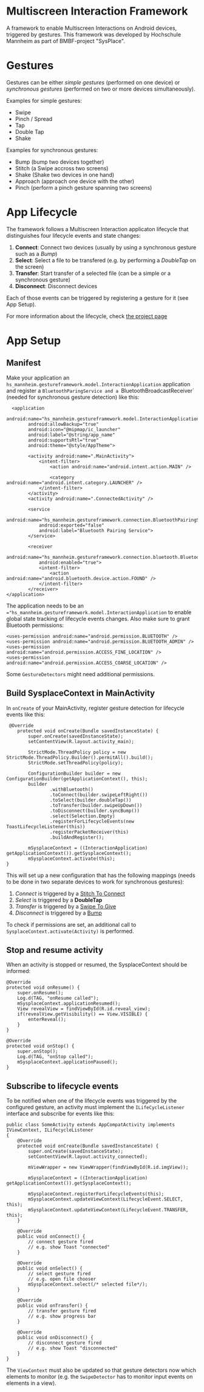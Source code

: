 # Multiscreen Interaction Framework

A framework to enable Multiscreen Interactions on Android devices, triggered by gestures. This framework was developed by Hochschule Mannheim as part of BMBF-project "SysPlace".

# Gestures

Gestures can be either *simple gestures* (performed on one device) or *synchronous gestures* (performed on two or more devices simultaneously).

Examples for simple gestures:
- Swipe
- Pinch / Spread
- Tap
- Double Tap
- Shake

Examples for synchronous gestures:
- Bump (bump two devices together)
- Stitch (a Swipe accross two screens)
- Shake (Shake two devices in one hand)
- Approach (approach one device with the other)
- Pinch (perform a pinch gesture spanning two screens)

# App Lifecycle

The framework follows a Multiscreen Interaction applicaton lifecycle that distinguishes four lifecycle events and state changes:

1. **Connect**: Connect two devices (usually by using a synchronous gesture such as a *Bump*)
2. **Select**: Select a file to be transfered (e.g. by performing a *DoubleTap* on the screen)
3. **Transfer**: Start transfer of a selected file (can be a simple or a synchronous gesture)
4. **Disconnect**: Disconnect devices

Each of those events can be triggered by registering a gesture for it (see App Setup).

For more information about the lifecycle, check [the project page](http://multiscreen-patterns.uxid.de/entwickler/)

# App Setup
## Manifest
Make your application an `hs_mannheim.gestureframework.model.InteractionApplication` application and register a `BluetoothParingService and a `BluetoothBroadcastReceiver` (needed for synchronous gesture detection) like this:

```Android
  <application
        android:name="hs_mannheim.gestureframework.model.InteractionApplication"
        android:allowBackup="true"
        android:icon="@mipmap/ic_launcher"
        android:label="@string/app_name"
        android:supportsRtl="true"
        android:theme="@style/AppTheme">

        <activity android:name=".MainActivity">
            <intent-filter>
                <action android:name="android.intent.action.MAIN" />

                <category android:name="android.intent.category.LAUNCHER" />
            </intent-filter>
        </activity>
        <activity android:name=".ConnectedActivity" />

        <service
            android:name="hs_mannheim.gestureframework.connection.BluetoothPairingService"
            android:exported="false"
            android:label="Bluetooth Pairing Service">
        </service>

        <receiver
            android:name="hs_mannheim.gestureframework.connection.bluetooth.BluetoothBroadcastReceiver"
            android:enabled="true">
            <intent-filter>
                <action android:name="android.bluetooth.device.action.FOUND" />
            </intent-filter>
        </receiver>
</application>
```

The application needs to be an `="hs_mannheim.gestureframework.model.InteractionApplication` to enable global state tracking of lifecycle events changes. Also make sure to grant Bluetooth permissions:

```Android
<uses-permission android:name="android.permission.BLUETOOTH" />
<uses-permission android:name="android.permission.BLUETOOTH_ADMIN" />
<uses-permission android:name="android.permission.ACCESS_FINE_LOCATION" />
<uses-permission android:name="android.permission.ACCESS_COARSE_LOCATION" />
```

Some `GestureDetectors` might need additional permissions.

## Build SysplaceContext in MainActivity
In `onCreate` of your MainActivity, register gesture detection for lifecycle events like this: 

```android
 @Override
    protected void onCreate(Bundle savedInstanceState) {
        super.onCreate(savedInstanceState);
        setContentView(R.layout.activity_main);

        StrictMode.ThreadPolicy policy = new StrictMode.ThreadPolicy.Builder().permitAll().build();
        StrictMode.setThreadPolicy(policy);
		
        ConfigurationBuilder builder = new ConfigurationBuilder(getApplicationContext(), this);
        builder
                .withBluetooth()
                .toConnect(builder.swipeLeftRight())
                .toSelect(builder.doubleTap())
                .toTransfer(builder.swipeUpDown())
                .toDisconnect(builder.syncBump())
                .select(Selection.Empty)
                .registerForLifecycleEvents(new ToastLifecycleListener(this))
                .registerPacketReceiver(this)
                .buildAndRegister();

        mSysplaceContext = ((InteractionApplication) getApplicationContext()).getSysplaceContext();
        mSysplaceContext.activate(this);
}
```

This will set up a new configuration that has the following mappings (needs to be done in two separate devices to work for synchronous gestures):

1. *Connect* is triggered by a [Stitch To Connect](http://multiscreen-patterns.uxid.de/patterns/stitch_to_connect.html)
2. *Select* is triggered by a **DoubleTap**
3. *Transfer* is triggered by a [Swipe To Give](http://multiscreen-patterns.uxid.de/patterns/swipe_to_give.html)
4. *Disconnect* is triggered by a [Bump](http://multiscreen-patterns.uxid.de/patterns/swipe_to_connect.html)

To check if permissions are set, an additional call to `SysplaceContext.activate(Activity)` is performed.

## Stop and resume activity
When an activity is stopped or resumed, the SysplaceContext should be informed:
```Android
@Override
protected void onResume() {
	super.onResume();
	Log.d(TAG, "onResume called");
	mSysplaceContext.applicationResumed();
	View revealView = findViewById(R.id.reveal_view);
	if(revealView.getVisibility() == View.VISIBLE) {
		enterReveal();
	}
}

@Override
protected void onStop() {
	super.onStop();
	Log.d(TAG, "onStop called");
	mSysplaceContext.applicationPaused();
}
```

## Subscribe to lifecycle events
To be notified when one of the lifecycle events was triggered by the configured gesture, an activity must implement the `ILifeCycleListener` interface and subscribe for events like this:
```Android
public class SomeActivity extends AppCompatActivity implements IViewContext, ILifecycleListener 
{
	@Override
	protected void onCreate(Bundle savedInstanceState) {
		super.onCreate(savedInstanceState);
		setContentView(R.layout.activity_connected);

		mViewWrapper = new ViewWrapper(findViewById(R.id.imgView));

		mSysplaceContext = ((InteractionApplication) getApplicationContext()).getSysplaceContext();

		mSysplaceContext.registerForLifecycleEvents(this);
		mSysplaceContext.updateViewContext(LifecycleEvent.SELECT, this);
		mSysplaceContext.updateViewContext(LifecycleEvent.TRANSFER, this);
	}

	@Override
	public void onConnect() {
		// connect gesture fired
		// e.g. show Toast "connected"
	}

	@Override
	public void onSelect() {
		// select gesture fired
		// e.g. open file chooser
		mSysplaceContext.select(/* selected file*/);
	}

	@Override
	public void onTransfer() {
		// transfer gesture fired
		// e.g. show progress bar
	}

	@Override
	public void onDisconnect() {
		// disconnect gesture fired
		// e.g. show Toast "disconnected"
	}
}
```

The `ViewContext` must also be updated so that gesture detectors now which elements to monitor (e.g. the `SwipeDetector` has to monitor input events on elements in a view).

